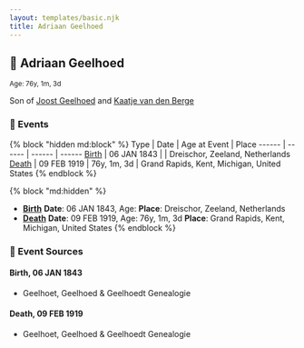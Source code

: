 ```yaml
---
layout: templates/basic.njk
title: Adriaan Geelhoed
---
```

## 🔵 Adriaan Geelhoed
<small>Age: 76y, 1m, 3d</small>

Son of [Joost Geelhoed](/people/7/72031888) and [Kaatje van den Berge](/people/3/32271874)

### 📆 Events

{% block "hidden md:block" %}
Type | Date | Age at Event | Place
------ | ------ | ------ | ------
[Birth](#event-event-2) | 06 JAN 1843 |  | Dreischor, Zeeland, Netherlands
[Death](#event-event-3) | 09 FEB 1919 | 76y, 1m, 3d | Grand Rapids, Kent, Michigan, United States
{% endblock %}

{% block "md:hidden" %}
- **[Birth](#event-event-2)**
**Date**: 06 JAN 1843, Age:
**Place**: Dreischor, Zeeland, Netherlands
- **[Death](#event-event-3)**
**Date**: 09 FEB 1919, Age: 76y, 1m, 3d
**Place**: Grand Rapids, Kent, Michigan, United States
{% endblock %}

### 📰 Event Sources

#### <a id="event-event-2"></a> Birth, 06 JAN 1843
* Geelhoet, Geelhoed & Geelhoedt Genealogie

#### <a id="event-event-3"></a> Death, 09 FEB 1919
* Geelhoet, Geelhoed & Geelhoedt Genealogie